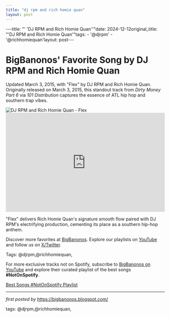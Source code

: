 ```yaml
---
title: "dj rpm and rich homie quan"
layout: post
---
```

---title: "' 'DJ RPM and Rich Homie Quan''"date: 2024-12-12original_title: "'DJ RPM and Rich Homie Quan'"tags:  - '@djrpm'  - '@richhomiequan'layout: post---<!-- Post Title --><h1 >BigBanonos' Favorite Song by DJ RPM and Rich Homie Quan</h1> <!-- Introductory Text --><p >Updated March 3, 2015, with "Flex" by DJ RPM and Rich Homie Quan. Originally released on March 3, 2015, this standout track from *Dirty Money Part 6* via *101 Distribution* captures the essence of ATL hip hop and southern trap vibes.</p> <!-- Featured Image --><div > <img src="https://i.scdn.co/image/ab67616d00001e02acaa9c594294dc56182a4f61" alt="DJ RPM and Rich Homie Quan - Flex" /></div> <!-- YouTube Video Embed --><div > <iframe width="100%" height="315" src="https://www.youtube.com/embed/bWMw4vE3J8s" title="Rich Homie Quan - Flex (Ooh, Ooh, Ooh)" frameborder="0" allow="accelerometer; autoplay; clipboard-write; encrypted-media; gyroscope; picture-in-picture; web-share" referrerpolicy="strict-origin-when-cross-origin" allowfullscreen></iframe></div> <!-- Song Information --><div > <p>"Flex" delivers Rich Homie Quan's signature smooth flow paired with DJ RPM's electrifying production, cementing its place as a southern hip-hop anthem.</p></div> <!-- Footer Links --><div > <p>Discover more favorites at <a href="https://bigbanonos.blogspot.com/" target="_blank">BigBanonos</a>. Explore our playlists on <a href="https://www.youtube.com/@BigBanonos" target="_blank">YouTube</a> and follow us on <a href="https://x.com/bigbanonos" target="_blank">X/Twitter</a>.</p></div> <!-- Tags --><p >Tags: @djrpm,@richhomiequan,</p><!--Subscribe and Playlist Links--><div>    <p>For more exclusive tracks not on Spotify, subscribe to <a href="https://www.youtube.com/@BigBanonos" target="_blank">BigBanonos on YouTube</a> and explore their curated playlist of the best songs <strong>#NotOnSpotify</strong>.</p>    <p><a href="https://www.youtube.com/playlist?list=PLtuNtuTatqI0kFahUCbtbfenC_ET5O_tr" target="_blank">Best Songs #NotOnSpotify Playlist<br /></a></p></div><hr /><p><em>first posted by</em> <a href="https://bigbanonos.blogspot.com/" rel="noopener" target="_new">https://bigbanonos.blogspot.com/</a></p><p>tags: @djrpm,@richhomiequan,</p>